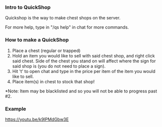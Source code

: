 ### Intro to QuickShop

Quickshop is the way to make chest shops on the server.

For more help, type in "/qs help" in chat for more commands.

### How to make a QuickShop

1) Place a chest (regular or trapped)
2) Hold an item you would like to sell with said chest shop, and right click said chest. Side of the chest you stand on will affect where the sign for said shop is (you do not need to place a sign).
3) Hit 't' to open chat and type in the price per item of the item you would like to sell.
4) Place item(s) in chest to stock that shop!

*Note: Item may be blacklisted and so you will not be able to progress past #2.


### Example

https://youtu.be/k9lPMdGbw3E
